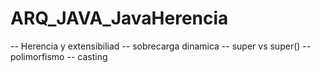 # ARQ_JAVA_JavaHerencia

-- Herencia y extensibiliad
-- sobrecarga dinamica
-- super vs super()
-- polimorfismo
-- casting
